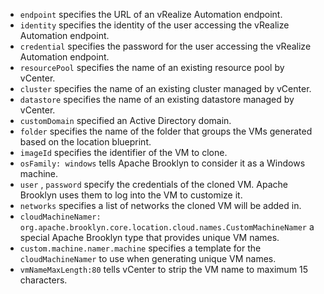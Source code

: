 * `endpoint` specifies the URL of an vRealize Automation endpoint.
* `identity` specifies the identity of the user accessing the vRealize Automation endpoint.
* `credential` specifies the password for the user accessing the vRealize Automation endpoint.
* `resourcePool` specifies the name of an existing resource pool by vCenter.
* `cluster` specifies the name of an existing cluster managed by vCenter.
* `datastore` specifies the name of an existing datastore managed by vCenter.
* `customDomain` specified an Active Directory domain.
* `folder` specifies the name of the folder that groups the VMs generated based on the location blueprint.
* `imageId` specifies the identifier of the VM to clone.
* `osFamily: windows` tells Apache Brooklyn to consider it as a Windows machine.
* `user` , `password` specify the credentials of the cloned VM. Apache Brooklyn uses them to log into the VM to customize it.
* `networks` specifies a list of networks the cloned VM will be added in.
* `cloudMachineNamer: org.apache.brooklyn.core.location.cloud.names.CustomMachineNamer` a special Apache Brooklyn type that provides unique VM names.
* `custom.machine.namer.machine` specifies a template for the `cloudMachineNamer` to use when generating unique VM names.
* `vmNameMaxLength:80` tells vCenter to strip the VM name to maximum 15 characters.